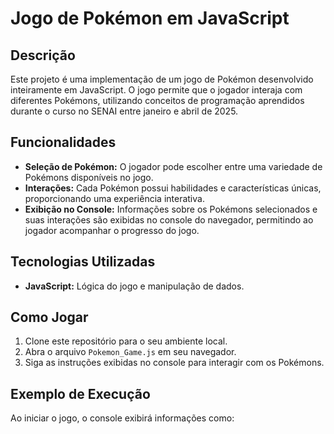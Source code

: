 # Jogo de Pokémon em JavaScript

## Descrição

Este projeto é uma implementação de um jogo de Pokémon desenvolvido inteiramente em JavaScript. O jogo permite que o jogador interaja com diferentes Pokémons, utilizando conceitos de programação aprendidos durante o curso no SENAI entre janeiro e abril de 2025.

## Funcionalidades

- **Seleção de Pokémon:** O jogador pode escolher entre uma variedade de Pokémons disponíveis no jogo.
- **Interações:** Cada Pokémon possui habilidades e características únicas, proporcionando uma experiência interativa.
- **Exibição no Console:** Informações sobre os Pokémons selecionados e suas interações são exibidas no console do navegador, permitindo ao jogador acompanhar o progresso do jogo.

## Tecnologias Utilizadas

- **JavaScript:** Lógica do jogo e manipulação de dados.

## Como Jogar

1. Clone este repositório para o seu ambiente local.
2. Abra o arquivo `Pokemon_Game.js` em seu navegador.
3. Siga as instruções exibidas no console para interagir com os Pokémons.

## Exemplo de Execução

Ao iniciar o jogo, o console exibirá informações como:


